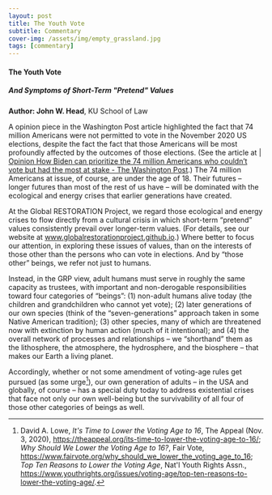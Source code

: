 ```yaml
---
layout: post
title: The Youth Vote
subtitle: Commentary
cover-img: /assets/img/empty_grassland.jpg
tags: [commentary]
---
```


#### The Youth Vote
##### And Symptoms of Short-Term "Pretend" Values

**Author: John W. Head**, KU School of Law

A opinion piece in the Washington Post article highlighted the fact that 74 million Americans were not permitted to vote in the November 2020 US elections, despite the fact the fact that those Americans will be most profoundly affected by the outcomes of those elections.  (See the article at | [Opinion How Biden can prioritize the 74 million Americans who couldn’t vote but had the most at stake - The Washington Post](https://www.washingtonpost.com/opinions/how-biden-can-prioritize-the-74-million-americans-who-couldnt-vote-but-had-the-most-at-stake/2020/12/24/28d0fffe-4607-11eb-975c-d17b8815a66d_story.html).)  The 74 million Americans at issue, of course, are under the age of 18.  Their futures – longer futures than most of the rest of us have – will be dominated with the ecological and energy crises that earlier generations have created.  

At the Global RESTORATION Project, we regard those ecological and energy crises to flow directly from a cultural crisis in which short-term “pretend” values consistently prevail over longer-term values.  (For details, see our website at www.globalrestorationproject.github.io.)  Where better to focus our attention, in exploring these issues of values, than on the interests of those other than the persons who can vote in elections.  And by “those other” beings, we refer not just to humans.  

Instead, in the GRP view, adult humans must serve in roughly the same capacity as trustees, with important and non-derogable responsibilities toward four categories of “beings”: (1) non-adult humans alive today (the children and grandchildren who cannot yet vote); (2) later generations of our own species (think of the “seven-generations” approach taken in some Native American tradition); (3) other species, many of which are threatened now with extinction by human action (much of it intentional); and (4) the overall network of processes and relationships – we “shorthand” them as the lithosphere, the atmosphere, the hydrosphere, and the biosphere – that makes our Earth a living planet.  

Accordingly, whether or not some amendment of voting-age rules get pursued (as some urge[^1]), our own generation of adults – in the USA and globally, of course – has a special duty today to address existential crises that face not only our own well-being but the survivability of all four of those other categories of beings as well.

[^1]: David A. Lowe, *It's Time to Lower the Voting Age to 16*, The Appeal (Nov. 3, 2020), https://theappeal.org/its-time-to-lower-the-voting-age-to-16/; *Why Should We Lower the Voting Age to 16?*, Fair Vote, https://www.fairvote.org/why_should_we_lower_the_voting_age_to_16; *Top Ten Reasons to Lower the Voting Age*, Nat'l Youth Rights Assn., https://www.youthrights.org/issues/voting-age/top-ten-reasons-to-lower-the-voting-age/.







   
